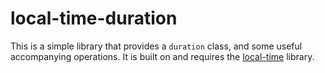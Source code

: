 
local-time-duration
===================

This is a simple library that provides a `duration` class, and some useful accompanying operations. It is built on and requires the [local-time](http://common-lisp.net/projects/local-time/) library.